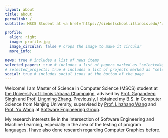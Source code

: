 ```yaml
---
layout: about
title: about
permalink: /
subtitle: MSCS Student at <a href='https://siebelschool.illinois.edu/'>UIUC, Siebel School of Computing and Data Science</a>.

profile:
  align: right
  image: profile.jpg
  image_circular: false # crops the image to make it circular
  more_info: 

news: true # includes a list of news items
selected_papers: true # includes a list of papers marked as "selected={true}"
# selected_projects: true # includes a list of projects marked as "selected={true}"
social: true # includes social icons at the bottom of the page
---
```


Welcome! I am Master of Science in Computer Science (MSCS) student at [the University of Illinois Urbana Champaign](https://illinois.edu/), advised by [Prof. Gagandeep Singh](https://ggndpsngh.github.io/) and [Prof. Lingming Zhang](https://lingming.cs.illinois.edu/). Previously, I obtained my B.S. in Computer Science from Nanjing University, supervised by [Prof. Linzhang Wang]() and [Prof. Yu Wang](https://itwoi.github.io/) at [Software Engineering Group](https://seg.nju.edu.cn/index.action). 

My research interests lie in the intersection of Software Engineering and Machine Learning, especially in the area of the testing of program languages. I have also done research regarding Computer Graphics before.

